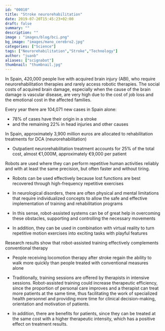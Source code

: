 ```yaml
---
id: "00010"
title: "Stroke neurorehabilitation"
date: 2019-07-20T15:45:23+02:00
draft: false
summary: ""
description: ""
image : "images/blog/bci.png"
bg_image: "images/mano_cerebro2.jpg"
categories: ["Science"]
tags: ["Neurorehabilitation","Stroke","Technology"]
author: "juanb"
aliases: ["scignabot"]
thumbnail: "thumbnail.jpg"
---
```




In Spain, 420,000 people live with acquired brain injury (ABI), who require neurorehabilitation therapies and rarely access robotic therapies. The social costs of acquired brain damage, especially when the cause of the brain damage is vascular disease, are very high due to the cost of job loss and the emotional cost in the affected families.

Every year there are 104,071 new cases in Spain alone:

- 78% of cases have their origin in a stroke
- and the remaining 22% in head injuries and other causes

In Spain, approximately 3,900 million euros are allocated to rehabilitation treatments for DCA (neurorehabilitation)

- Outpatient neurorehabilitation treatment accounts for 25% of the total cost, almost €1,000M, approximately €9,000 per patient

Robots are used where they can perform repetitive human activities reliably and with at least the same precision, but often faster and without tiring.

- Robots can be used effectively because lost functions are best recovered through high-frequency repetitive exercises

- In neurological disorders, there are often physical and mental limitations that require individualized concepts to allow the safe and effective implementation of training and rehabilitation programs

- In this sense, robot-assisted systems can be of great help in overcoming these obstacles, supporting and controlling the necessary movements

- In addition, they can be used in combination with virtual reality to turn repetitive motion exercises into exciting tasks with playful features

Research results show that robot-assisted training effectively complements conventional therapy

- People receiving locomotion therapy after stroke regain the ability to walk more quickly than people treated with conventional measures alone

- Traditionally, training sessions are offered by therapists in intensive sessions. Robot-assisted training could increase therapeutic efficiency, since the proportion of personal care improves and a therapist can treat more patients at the same time, thus facilitating the work of specialized health personnel and providing more time for clinical decision-making, orientation and motivation of patients.

- In addition, there are benefits for patients, since they can be treated at the same cost with a higher therapeutic intensity, which has a positive effect on treatment results.

